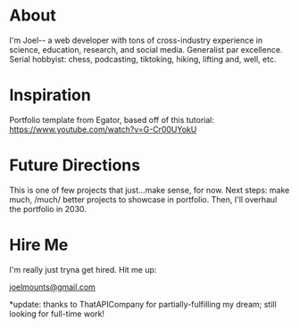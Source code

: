 # About
I'm Joel-- a web developer with tons of cross-industry experience in science, education, research, and social media. Generalist par excellence. Serial hobbyist:
chess, podcasting, tiktoking, hiking, lifting and, well, etc.

# Inspiration
Portfolio template from Egator, based off of this tutorial:
https://www.youtube.com/watch?v=G-Cr00UYokU

# Future Directions
This is one of few projects that just...make sense, for now. Next steps: make much, /much/ better projects to showcase in portfolio. Then, I'll overhaul the portfolio in 2030.

# Hire Me
I'm really just tryna get hired. Hit me up:

joelmounts@gmail.com

*update: thanks to ThatAPICompany for partially-fulfilling my dream; still looking for full-time work!
